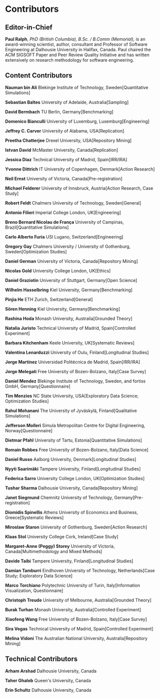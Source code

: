 # Contributors

## Editor-in-Chief

**Paul Ralph**, *PhD (British Columbia), B.Sc. / B.Comm (Memorial),* is an award-winning scientist, author, consultant and Professor of Software Engineering at Dalhousie University in Halifax, Canada. Paul chaired the ACM SIGSOFT Paper and Peer Review Quality Initiative and has written extensively on research methodology for software engineering.

## Content Contributors

<div class="contributers">

**Nauman bin Ali** <span>Blekinge Institute of Technology, Sweden</span><span>[Quantitative Simulations]</span>

**Sebastian Baltes** <span>University of Adelaide, Australia</span><span>[Sampling]</span>

**David Bermbach** <span>TU Berlin, Germany</span><span>[Benchmarking]</span>

**Domenico Bianculli** <span>University of Luxemburg, Luxemburg</span><span>[Engineering]</span>

**Jeffrey C. Carver** <span>University of Alabama, USA</span><span>[Replication]</span>

**Preetha Chatterjee** <span>Drexel University, USA</span><span>[Repository Mining]</span>

**Istvan David** <span>McMaster University, Canada</span><span>[Replication]</span>

**Jessica Diaz** <span>Technical University of Madrid, Spain</span><span>[IRR/IRA]</span>

**Yvonne Dittrich** <span>IT University of Copenhagen, Denmark</span><span>[Action Research]</span>

**Neil Ernst** <span>University of Victoria, Canada</span><span>[Pre-registration]</span>

**Michael Felderer** <span>University of Innsbruck, Austria</span><span>[Action Research, Case Study]</span>

**Robert Feldt** <span>Chalmers University of Technology, Sweden</span><span>[General]</span>

**Antonio Filieri** <span>Imperial College London, UK</span><span>[Engineering]</span>

**Breno Bernard Nicolau de França** <span>University of Campinas, Brazil</span><span>[Quantitative Simulations]</span>

**Carlo Alberto Furia** <span>USI Lugano, Switzerland</span><span>[Engineering]</span>

**Gregory Gay** <span>Chalmers University / University of Gothenburg, Sweden</span><span>[Optimization Studies]</span>

**Daniel German** <span>University of Victoria, Canada</span><span>[Repository Mining]</span>

**Nicolas Gold** <span>University College London, UK</span><span>[Ethics]</span>

**Daniel Graziotin** <span>University of Stuttgart, Germany</span><span>[Open Science]</span>

**Wilhelm Hasselbring** <span>Kiel University, Germany</span><span>[Benchmarking]</span>

**Pinjia He** <span>ETH Zurich, Switzerland</span><span>[General]</span>

**Sören Henning** <span>Kiel University, Germany</span><span>[Benchmarking]</span>

**Rashina Hoda** <span>Monash University, Australia</span><span>[Grounded Theory]</span>

**Natalia Juristo** <span>Technical University of Madrid, Spain</span><span>[Controlled Experiment]</span>

**Barbara Kitchenham** <span>Keele University, UK</span><span>[Systematic Reviews]</span>

**Valentina Lenarduzzi** <span>University of Oulu, Finland</span><span>[Longitudinal Studies]</span>

**Jorge Martínez** <span>Universidad Politécnica de Madrid, Spain</span><span>[IRR/IRA]</span>

**Jorge Melegati** <span>Free University of Bozen-Bolzano, Italy</span><span>[Case Survey]</span>

**Daniel Mendez** <span>Blekinge Institute of Technology, Sweden, and fortiss GmbH, Germany</span><span>[Questionnaire]</span>

**Tim Menzies** <span>NC State University, USA</span><span>[Exploratory Data Science; Optimization Studies]</span>

**Rahul Mohanani** <span>The University of Jyväskylä, Finland</span><span>[Qualitative Simulations]</span>

**Jefferson Molleri** <span>Simula Metropolitan Centre for Digital Engineering, Norway</span><span>[Questionnaire]</span>

**Dietmar Pfahl** <span>University of Tartu, Estonia</span><span>[Quantitative Simulations]</span>

**Romain Robbes** <span>Free University of Bozen-Bolzano, Italy</span><span>[Data Science]</span>

**Daniel Russo** <span>Aalborg University, Denmark</span><span>[Longitudinal Studies]</span>

**Nyyti Saarimäki** <span>Tampere University, Finland</span><span>[Longitudinal Studies]</span>

**Federica Sarro** <span>University College London, UK</span><span>[Optimization Studies]</span>

**Tushar Sharma** <span>Dalhousie University, Canada</span><span>[Repository Mining]</span>

**Janet Siegmund** <span>Chemnitz University of Technology, Germany</span><span>[Pre-registration]</span>

**Diomidis Spinellis** <span>Athens University of Economics and Business, Greece</span><span>[Systematic Reviews]</span>

**Miroslaw Staron** <span>University of Gothenburg, Sweden</span><span>[Action Research]</span>

**Klaas Stol** <span>University College Cork, Ireland</span><span>[Case Study]</span>

**Margaret-Anne (Peggy) Storey** <span>University of Victoria, Canada</span><span>[Multimethodology and Mixed Methods]</span>

**Davide Taibi** <span>Tampere University, Finland</span><span>[Longitudinal Studies]</span>

**Damian Tamburri** <span>Eindhoven University of Technology, Netherlands</span><span>[Case Study; Exploratory Data Science]</span>

**Marco Torchiano** <span>Polytechnic University of Turin, Italy</span><span>[Information Visualization, Questionnaire]</span>

**Christoph Treude** <span>University of Melbourne, Australia</span><span>[Grounded Theory]</span>

**Burak Turhan** <span>Monash University, Australia</span><span>[Controlled Experiment]</span>

**Xiaofeng Wang** <span>Free University of Bozen-Bolzano, Italy</span><span>[Case Survey]</span>

**Sira Vegas** <span>Technical University of Madrid, Spain</span><span>[Controlled Experiment]</span>

**Melina Vidoni** <span>The Australian National University, Australia</span><span>[Repository Mining]</span>

</div>

## Technical Contributors

<div class="contributers">

**Arham Arshad** <span>Dalhousie University, Canada</span>

**Taher Ghaleb** <span>Queen&#39;s University, Canada</span>

**Erin Schultz** <span>Dalhousie University, Canada</span>

</div>

